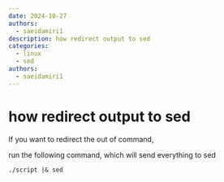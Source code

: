 ```yaml
---
date: 2024-10-27
authors:
  - saeidamiri1
description: how redirect output to sed
categories:
  - linux
  - sed
authors:
  - saeidamiri1
---
```



# how redirect output to sed
If you want to redirect the out of command,
<!-- more -->
run the following command, which will send everything to sed

```
./script |& sed 
```

